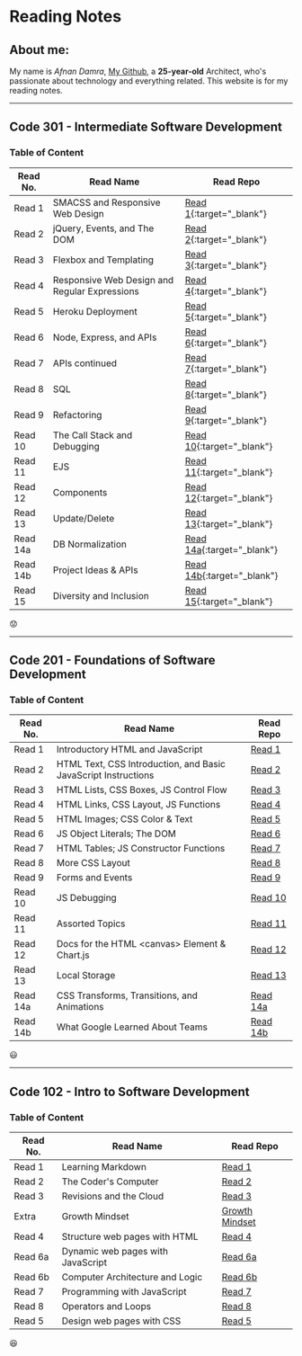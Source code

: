 # Reading Notes

## About me:
My name is _Afnan Damra_, [My Github](https://github.com/afnandamra), a __25-year-old__ Architect, who's passionate about technology and everything related. This website is for my reading notes.

----

## Code 301 - Intermediate Software Development

### Table of Content

| Read No. | Read Name | Read Repo |
| --- | --- | --- |
| Read 1 | SMACSS and Responsive Web Design | [Read 1](https://afnandamra.github.io/reading-notes/301-01){:target="_blank"} |
| Read 2 | jQuery, Events, and The DOM | [Read 2](https://afnandamra.github.io/reading-notes/301-02){:target="_blank"} |
| Read 3 | Flexbox and Templating | [Read 3](https://afnandamra.github.io/reading-notes/301-03){:target="_blank"} |
| Read 4 | Responsive Web Design and Regular Expressions | [Read 4](https://afnandamra.github.io/reading-notes/301-04){:target="_blank"} |
| Read 5 | Heroku Deployment | [Read 5](https://afnandamra.github.io/reading-notes/301-05){:target="_blank"} |
| Read 6 | Node, Express, and APIs | [Read 6](https://afnandamra.github.io/reading-notes/301-06){:target="_blank"} |
| Read 7 | APIs continued | [Read 7](https://afnandamra.github.io/reading-notes/301-07){:target="_blank"} |
| Read 8 | SQL | [Read 8](https://afnandamra.github.io/reading-notes/301-08){:target="_blank"} |
| Read 9 | Refactoring | [Read 9](https://afnandamra.github.io/reading-notes/301-09){:target="_blank"} |
| Read 10 | The Call Stack and Debugging | [Read 10](https://afnandamra.github.io/reading-notes/301-10){:target="_blank"} |
| Read 11 | EJS | [Read 11](https://afnandamra.github.io/reading-notes/301-11){:target="_blank"} |
| Read 12 | Components | [Read 12](https://afnandamra.github.io/reading-notes/301-12){:target="_blank"} |
| Read 13 | Update/Delete | [Read 13](https://afnandamra.github.io/reading-notes/301-13){:target="_blank"} |
| Read 14a | DB Normalization | [Read 14a](https://afnandamra.github.io/reading-notes/301-14a){:target="_blank"} |
| Read 14b | Project Ideas & APIs | [Read 14b](https://afnandamra.github.io/reading-notes/301-14b){:target="_blank"} |
| Read 15 | Diversity and Inclusion | [Read 15](https://afnandamra.github.io/reading-notes/301-15){:target="_blank"} |

:worried:

----

## Code 201 - Foundations of Software Development

### Table of Content

| Read No. | Read Name | Read Repo |
| --- | --- | --- |
| Read 1 | Introductory HTML and JavaScript | [Read 1](https://afnandamra.github.io/reading-notes/class-01) |
| Read 2 | HTML Text, CSS Introduction, and Basic JavaScript Instructions | [Read 2](https://afnandamra.github.io/reading-notes/class-02) |
| Read 3 | HTML Lists, CSS Boxes, JS Control Flow | [Read 3](https://afnandamra.github.io/reading-notes/class-03) |
| Read 4 | HTML Links, CSS Layout, JS Functions | [Read 4](https://afnandamra.github.io/reading-notes/class-04) |
| Read 5 | HTML Images; CSS Color & Text | [Read 5](https://afnandamra.github.io/reading-notes/class-05) |
| Read 6 |  JS Object Literals; The DOM | [Read 6](https://afnandamra.github.io/reading-notes/class-06) |
| Read 7 | HTML Tables; JS Constructor Functions | [Read 7](https://afnandamra.github.io/reading-notes/class-07) |
| Read 8 | More CSS Layout | [Read 8](https://afnandamra.github.io/reading-notes/class-08) |
| Read 9 | Forms and Events | [Read 9](https://afnandamra.github.io/reading-notes/class-09) |
| Read 10 | JS Debugging | [Read 10](https://afnandamra.github.io/reading-notes/class-10) |
| Read 11 | Assorted Topics | [Read 11](https://afnandamra.github.io/reading-notes/class-11) |
| Read 12 | Docs for the HTML \<canvas\> Element & Chart.js | [Read 12](https://afnandamra.github.io/reading-notes/class-12) |
| Read 13 | Local Storage | [Read 13](https://afnandamra.github.io/reading-notes/class-13) |
| Read 14a | CSS Transforms, Transitions, and Animations | [Read 14a](https://afnandamra.github.io/reading-notes/class-14a) |
| Read 14b | What Google Learned About Teams | [Read 14b](https://afnandamra.github.io/reading-notes/class-14b) |

:smiley:

----

## Code 102 - Intro to Software Development

### Table of Content

| Read No. | Read Name | Read Repo |
| --- | --- | --- |
| Read 1 | Learning Markdown | [Read 1](https://afnandamra.github.io/reading-notes/Read%201) |
| Read 2 | The Coder's Computer | [Read 2](https://afnandamra.github.io/reading-notes/Read%202) |
| Read 3 | Revisions and the Cloud | [Read 3](https://afnandamra.github.io/reading-notes/Read%203) |
| Extra | Growth Mindset | [Growth Mindset](https://afnandamra.github.io/reading-notes/Growth%20Mindset) |
| Read 4 | Structure web pages with HTML | [Read 4](https://afnandamra.github.io/reading-notes/Read%204) |
| Read 6a | Dynamic web pages with JavaScript | [Read 6a](https://afnandamra.github.io/reading-notes/Read%206a) |
| Read 6b | Computer Architecture and Logic | [Read 6b](https://afnandamra.github.io/reading-notes/Read%206b) |
| Read 7 | Programming with JavaScript | [Read 7](https://afnandamra.github.io/reading-notes/Read%207) |
| Read 8 | Operators and Loops | [Read 8](https://afnandamra.github.io/reading-notes/Read%208) |
| Read 5 | Design web pages with CSS | [Read 5](https://afnandamra.github.io/reading-notes/Read%205)

:satisfied: